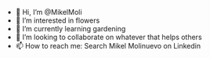 - 👋 Hi, I’m @MikelMoli
- 👀 I’m interested in flowers
- 🌱 I’m currently learning gardening
- 💞️ I’m looking to collaborate on whatever that helps others
- 📫 How to reach me: Search Mikel Molinuevo on Linkedin

<!---
MikelMoli/MikelMoli is a ✨ special ✨ repository because its `README.md` (this file) appears on your GitHub profile.
You can click the Preview link to take a look at your changes.
--->
